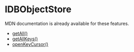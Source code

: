 # IDBObjectStore

MDN documentation is already available for these features.

* [getAll()](https://developer.mozilla.org/en-US/docs/Web/API/IDBObjectStore/getAll)
* [getAllKeys()](https://developer.mozilla.org/en-US/docs/Web/API/IDBObjectStore/getAllKeys)
* [openKeyCursor()](https://developer.mozilla.org/en-US/docs/Web/API/IDBObjectStore/openKeyCursor)

